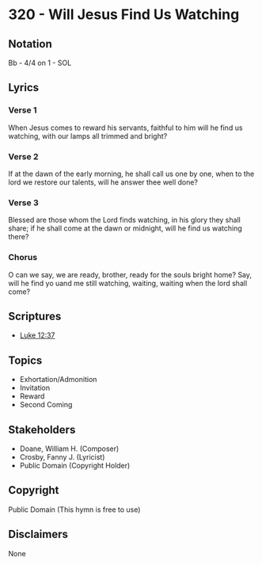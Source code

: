 # 320 - Will Jesus Find Us Watching

## Notation

Bb - 4/4 on 1 - SOL

## Lyrics

### Verse 1

When Jesus comes to reward his servants, faithful to him will he find us watching, with our lamps all trimmed and bright?

### Verse 2

If at the dawn of the early morning, he shall call us one by one, when to the lord we restore our talents, will he answer thee well done?

### Verse 3

Blessed are those whom the Lord finds watching, in his glory they shall share; if he shall come at the dawn or midnight, will he find us watching there?

### Chorus

O can we say, we are ready, brother, ready for the souls bright home? Say, will he find yo uand me still watching, waiting, waiting when the lord shall come?


## Scriptures

- [Luke 12:37](https://www.biblegateway.com/passage/?search=Luke%2012%3A37)

## Topics

- Exhortation/Admonition
- Invitation
- Reward
- Second Coming

## Stakeholders

- Doane, William H. (Composer)
- Crosby, Fanny J. (Lyricist)
- Public Domain (Copyright Holder)

## Copyright

Public Domain
(This hymn is free to use)

## Disclaimers

None

